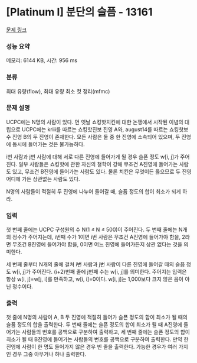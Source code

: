 # [Platinum I] 분단의 슬픔 - 13161 

[문제 링크](https://www.acmicpc.net/problem/13161) 

### 성능 요약

메모리: 6144 KB, 시간: 956 ms

### 분류

최대 유량(flow), 최대 유량 최소 컷 정리(mfmc)

### 문제 설명

<p>UCPC에는 N명의 사람이 있다. 먼 옛날 쇼킹핫치킨에 대한 논쟁에서 시작된 이념의 대립으로 UCPC에는 kriii를 따르는 쇼킹핫진보 진영 A와, august14를 따르는 쇼킹핫보수 진영 B의 두 진영이 존재한다. 모든 사람은 둘 중 한 진영에 소속되어 있으며, 두 진영에 동시에 들어가는 것은 불가능하다.</p>

<p>i번 사람과 j번 사람에 대해 서로 다른 진영에 들어가게 될 경우 슬픈 정도 w[i, j]가 주어진다. 일부 사람들은 쇼킹핫에 관한 자신의 철학이 강해 무조건 A진영에 들어가는 사람도 있고, 무조건 B진영에 들어가는 사람도 있다. 물론 치킨은 무엇이든 옳으므로 두 진영 어디에 가든 상관없는 사람도 있다.</p>

<p>N명의 사람들이 적절히 두 진영에 나누어 들어갈 때, 슬픔 정도의 합이 최소가 되게 하라.</p>

### 입력 

 <p>첫 번째 줄에는 UCPC 구성원의 수 N(1 ≤ N ≤ 500)이 주어진다. 두 번째 줄에는 N개의 정수가 주어지는데, i번째 수가 1이면 i번 사람은 무조건 A진영에 들어가야 함을, 2라면 무조건 B진영에 들어가야 함을, 0이면 어느 진영에 들어가든지 상관 없다는 것을 의미한다.</p>

<p>세 번째 줄부터 N개의 줄에 걸쳐 i번 사람과 j번 사람이 다른 진영에 들어갈 때의 슬픔 정도 w[i, j]가 주어진다. (i+2)번째 줄에 j번째 수는 w[i, j]를 의미한다. 주어지는 입력은 항상 w[i, j]=w[j, i]를 만족하고, w[i, i]=0이다. w[i, j]는 1,000보다 크지 않은 음이 아닌 정수이다.</p>

### 출력 

 <p>첫 줄에 N명의 사람이 A, B 두 진영에 적절히 들어가 슬픈 정도의 합이 최소가 될 때의 슬픔 정도의 합을 출력한다. 두 번째 줄에는 슬픈 정도의 합이 최소가 될 때 A진영에 들어가는 사람들의 번호를 공백으로 구분하여 출력하고, 세 번째 줄에는 슬픈 정도의 합이 최소가 될 때 B진영에 들어가는 사람들의 번호를 공백으로 구분하여 출력한다. 만약 한 진영에 사람이 한 명도 들어가지 않은 경우 빈 줄을 출력한다. 가능한 경우가 여러 가지인 경우 그중 아무거나 하나 출력한다.</p>

